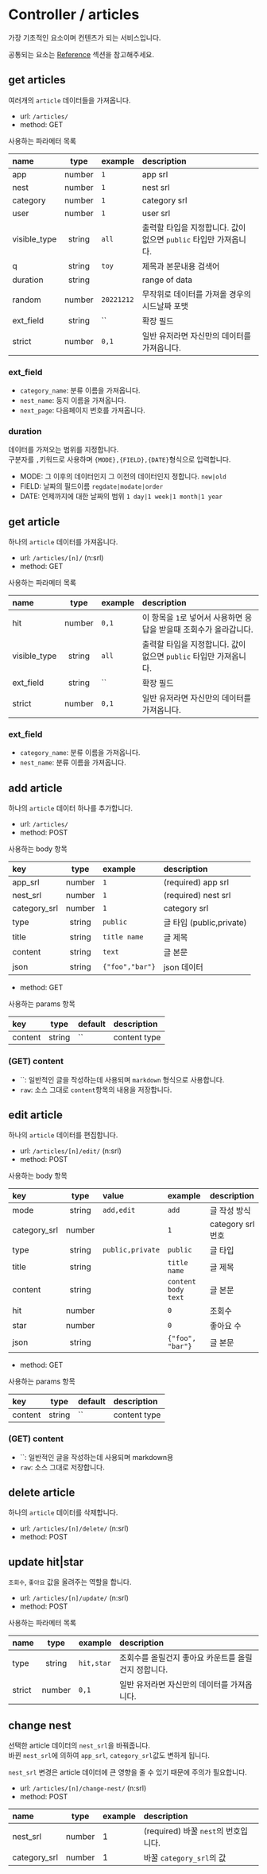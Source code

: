 # Controller / articles

가장 기초적인 요소이며 컨텐츠가 되는 서비스입니다.

공통되는 요소는 [Reference](https://github.com/redgoose-dev/goose-api/tree/master/controller#reference) 섹션을 참고해주세요.


## get articles

여러개의 `article` 데이터들을 가져옵니다.

- url: `/articles/`
- method: GET

사용하는 파라메터 목록

| name         |  type  | example    | description                               |
|:-------------|:------:|:-----------|:------------------------------------------|
| app          | number | `1`        | app srl                                   |
| nest         | number | `1`        | nest srl                                  |
| category     | number | `1`        | category srl                              |
| user         | number | `1`        | user srl                                  |
| visible_type | string | `all`      | 출력할 타입을 지정합니다. 값이 없으면 `public` 타입만 가져옵니다. |
| q            | string | `toy`      | 제목과 본문내용 검색어                              |
| duration     | string |            | range of data                             |
| random       | number | `20221212` | 무작위로 데이터를 가져올 경우의 시드날짜 포맷                 |
| ext_field    | string | ``         | 확장 필드                                     |
| strict       | number | `0,1`      | 일반 유저라면 자신만의 데이터를 가져옵니다.                  |

### ext_field
- `category_name`: 분류 이름을 가져옵니다.
- `nest_name`: 둥지 이름을 가져옵니다.
- `next_page`: 다음페이지 번호를 가져옵니다.

### duration
데이터를 가져오는 범위를 지정합니다.  
구분자를 `,`키워드로 사용하며 `{MODE},{FIELD},{DATE}`형식으로 입력합니다.

- MODE: 그 이후의 데이터인지 그 이전의 데이터인지 정합니다. `new|old`
- FIELD: 날짜의 필드이름 `regdate|modate|order`
- DATE: 언제까지에 대한 날짜의 범위 `1 day|1 week|1 month|1 year`


## get article

하나의 `article` 데이터를 가져옵니다.

- url: `/articles/[n]/` (n:srl)
- method: GET

사용하는 파라메터 목록

| name         |  type  | example | description                               |
|:-------------|:------:|:--------|:------------------------------------------|
| hit          | number | `0,1`   | 이 항목을 `1`로 넣어서 사용하면 응답을 받을때 조회수가 올라갑니다.   |
| visible_type | string | `all`   | 출력할 타입을 지정합니다. 값이 없으면 `public` 타입만 가져옵니다. |
| ext_field    | string | ``      | 확장 필드                                     |
| strict       | number | `0,1`   | 일반 유저라면 자신만의 데이터를 가져옵니다.                  |

### ext_field
- `category_name`: 분류 이름을 가져옵니다.
- `nest_name`: 분류 이름을 가져옵니다.


## add article

하나의 `article` 데이터 하나를 추가합니다.

- url: `/articles/`
- method: POST

사용하는 body 항목

| key          |  type  | example         | description           |
|:-------------|:------:|:----------------|:----------------------|
| app_srl      | number | `1`             | (required) app srl    |
| nest_srl     | number | `1`             | (required) nest srl   |
| category_srl | number | `1`             | category srl          |
| type         | string | `public`        | 글 타입 (public,private) |
| title        | string | `title name`    | 글 제목                  |
| content      | string | `text`          | 글 본문                  |
| json         | string | `{"foo","bar"}` | json 데이터              |

- method: GET

사용하는 params 항목

| key     |  type  | default | description  |
|:--------|:------:|:--------|:-------------|
| content | string | ``      | content type |

### (GET) content
- ``: 일반적인 글을 작성하는데 사용되며 `markdown` 형식으로 사용합니다.
- `raw`: 소스 그대로 `content`항목의 내용을 저장합니다.


## edit article

하나의 `article` 데이터를 편집합니다.

- url: `/articles/[n]/edit/` (n:srl)
- method: POST

사용하는 body 항목

| key          |  type  | value            | example             | description     |
|:-------------|:------:|:-----------------|:--------------------|:----------------|
| mode         | string | `add,edit`       | `add`               | 글 작성 방식         |
| category_srl | number |                  | `1`                 | category srl 번호 |
| type         | string | `public,private` | `public`            | 글 타입            |
| title        | string |                  | `title name`        | 글 제목            |
| content      | string |                  | `content body text` | 글 본문            |
| hit          | number |                  | `0`                 | 조회수             |
| star         | number |                  | `0`                 | 좋아요 수           |
| json         | string |                  | `{"foo", "bar"}`    | 글 본문            |

- method: GET

사용하는 params 항목

| key     |  type  | default | description  |
|:--------|:------:|:--------|:-------------|
| content | string | ``      | content type |

### (GET) content
- ``: 일반적인 글을 작성하는데 사용되며 markdown용
- `raw`: 소스 그대로 저장합니다.


## delete article

하나의 `article` 데이터를 삭제합니다.

- url: `/articles/[n]/delete/` (n:srl)
- method: POST


## update hit|star

`조회수`, `좋아요` 값을 올려주는 역할을 합니다.

- url: `/articles/[n]/update/` (n:srl)
- method: POST

사용하는 파라메터 목록

| name   |  type  | example    | description                   |
|:-------|:------:|:-----------|:------------------------------|
| type   | string | `hit,star` | 조회수를 올릴건지 좋아요 카운트를 올릴건지 정합니다. |
| strict | number | `0,1`      | 일반 유저라면 자신만의 데이터를 가져옵니다.      |


## change nest

선택한 article 데이터의 `nest_srl`을 바꿔줍니다.  
바뀐 `nest_srl`에 의하여 `app_srl`, `category_srl`값도 변하게 됩니다.

`nest_srl` 변경은 article 데이터에 큰 영향을 줄 수 있기 때문에 주의가 필요합니다.

- url: `/articles/[n]/change-nest/` (n:srl)
- method: POST

| name         |  type  | example | description                  |
|:-------------|:------:|:--------|:-----------------------------|
| nest_srl     | number | 1       | (required) 바꿀 `nest`의 번호입니다. |
| category_srl | number | 1       | 바꿀 `category_srl`의 값         |
